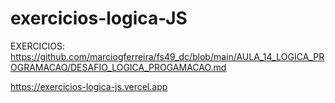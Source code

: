 # exercicios-logica-JS
EXERCICIOS: https://github.com/marciogferreira/fs49_dc/blob/main/AULA_14_LOGICA_PROGRAMACAO/DESAFIO_LOGICA_PROGAMACAO.md


https://exercicios-logica-js.vercel.app
